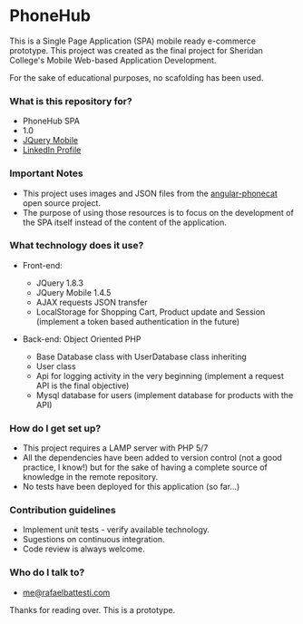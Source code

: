 # PhoneHub #

This is a Single Page Application (SPA) mobile ready e-commerce prototype.
This project was created as the final project for Sheridan College's Mobile Web-based Application Development.

For the sake of educational purposes, no scafolding has been used.

### What is this repository for? ###

* PhoneHub SPA
* 1.0
* [JQuery Mobile](https://jquerymobile.com/)
* [LinkedIn Profile](https://ca.linkedin.com/in/rafaelbattesti)

### Important Notes ###

* This project uses images and JSON files from the [angular-phonecat](https://github.com/angular/angular-phonecat) open source project.
* The purpose of using those resources is to focus on the development of the SPA itself instead of the content of the application.

### What technology does it use? ###
* Front-end:
    * JQuery 1.8.3
    * JQuery Mobile 1.4.5
    * AJAX requests JSON transfer
    * LocalStorage for Shopping Cart, Product update and Session (implement a token based authentication in the future)

* Back-end: Object Oriented PHP
    * Base Database class with UserDatabase class inheriting
    * User class
    * Api for logging activity in the very beginning (implement a request API is the final objective)
    * Mysql database for users (implement database for products with the API)

### How do I get set up? ###

* This project requires a LAMP server with PHP 5/7
* All the dependencies have been added to version control (not a good practice, I know!) but for the sake of having a complete source of knowledge in the remote repository.
* No tests have been deployed for this application (so far...)

### Contribution guidelines ###

* Implement unit tests - verify available technology.
* Sugestions on continuous integration.
* Code review is always welcome.

### Who do I talk to? ###

* <me@rafaelbattesti.com>

Thanks for reading over. This is a prototype.
